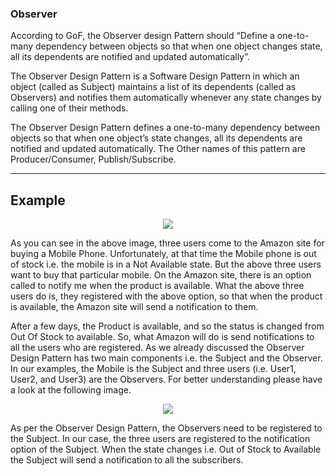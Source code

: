 ### Observer  
According to GoF, the Observer design Pattern should “Define a one-to-many dependency between objects so that when one object changes state, all its dependents are notified and updated automatically”.

The Observer Design Pattern is a Software Design Pattern in which an object (called as Subject) maintains a list of its dependents (called as Observers) and notifies them automatically whenever any state changes by calling one of their methods.

The Observer Design Pattern defines a one-to-many dependency between objects so that when one object’s state changes, all its dependents are notified and updated automatically. The Other names of this pattern are Producer/Consumer, Publish/Subscribe.

---
## Example
<p align="center">
  <img src="http://mokarchi.ir/git/Observer/c-users-pranaya-pictures-real-time-example-of-obs.png" />
</p>
As you can see in the above image, three users come to the Amazon site for buying a Mobile Phone. Unfortunately, at that time the Mobile phone is out of stock i.e. the mobile is in a Not Available state. But the above three users want to buy that particular mobile. On the Amazon site, there is an option called to notify me when the product is available. What the above three users do is, they registered with the above option, so that when the product is available, the Amazon site will send a notification to them.

After a few days, the Product is available, and so the status is changed from Out Of Stock to available. So, what Amazon will do is send notifications to all the users who are registered. As we already discussed the Observer Design Pattern has two main components i.e. the Subject and the Observer. In our examples, the Mobile is the Subject and three users (i.e. User1, User2, and User3) are the Observers. For better understanding please have a look at the following image.
<p align="center">
  <img src="http://mokarchi.ir/git/Observer/c-users-pranaya-pictures-observer-design-pattern-1.png" />
</p>
As per the Observer Design Pattern, the Observers need to be registered to the Subject. In our case, the three users are registered to the notification option of the Subject. When the state changes i.e. Out of Stock to Available the Subject will send a notification to all the subscribers.
